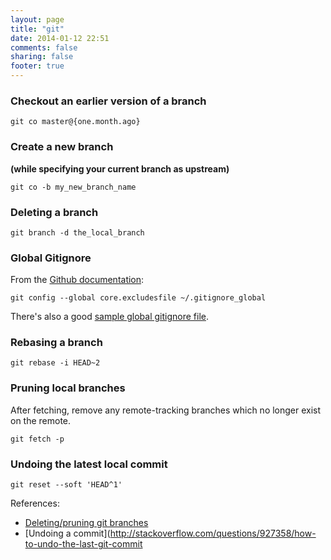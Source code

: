 ```yaml
---
layout: page
title: "git"
date: 2014-01-12 22:51
comments: false
sharing: false
footer: true
---
```


### Checkout an earlier version of a branch
```
git co master@{one.month.ago}
```

### Create a new branch
**(while specifying your current branch as upstream)**
```
git co -b my_new_branch_name
```

### Deleting a branch
```
git branch -d the_local_branch
```

### Global Gitignore
From the [Github documentation](https://help.github.com/articles/ignoring-files#create-a-global-gitignore):
```
git config --global core.excludesfile ~/.gitignore_global
```
There's also a good [sample global gitignore file](https://gist.github.com/octocat/9257657).

### Rebasing a branch
```
git rebase -i HEAD~2
```

### Pruning local branches
After fetching, remove any remote-tracking branches which no longer exist on the remote.
```
git fetch -p
```

### Undoing the latest local commit
```
git reset --soft 'HEAD^1'
```

References:

- [Deleting/pruning git branches](http://makandracards.com/makandra/621-git-delete-a-branch-local-or-remote)
- [Undoing a commit](http://stackoverflow.com/questions/927358/how-to-undo-the-last-git-commit
